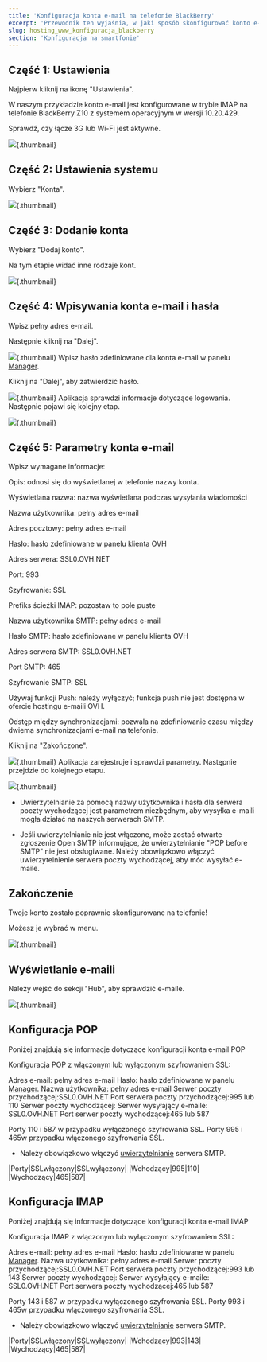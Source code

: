 ```yaml
---
title: 'Konfiguracja konta e-mail na telefonie BlackBerry'
excerpt: 'Przewodnik ten wyjaśnia, w jaki sposób skonfigurować konto e-mail w BlackBerry.'
slug: hosting_www_konfiguracja_blackberry
section: 'Konfiguracja na smartfonie'
---
```


## Część 1: Ustawienia
Najpierw kliknij na ikonę "Ustawienia".

W naszym przykładzie konto e-mail jest konfigurowane w trybie IMAP na telefonie BlackBerry Z10 z systemem operacyjnym w wersji 10.20.429.

Sprawdź, czy łącze 3G lub Wi-Fi jest aktywne.

![](images/img_1747.jpg){.thumbnail}


## Część 2: Ustawienia systemu
Wybierz "Konta".

![](images/img_1748.jpg){.thumbnail}


## Część 3: Dodanie konta
Wybierz "Dodaj konto".

Na tym etapie widać inne rodzaje kont.

![](images/img_1749.jpg){.thumbnail}


## Część 4: Wpisywania konta e-mail i hasła
Wpisz pełny adres e-mail.

Następnie kliknij na "Dalej".

![](images/img_1750.jpg){.thumbnail}
Wpisz hasło zdefiniowane dla konta e-mail w panelu [Manager](https://www.ovh.com/auth/?action=gotomanager&from=https://www.ovh.pl/&ovhSubsidiary=pl).

Kliknij na "Dalej", aby zatwierdzić hasło.

![](images/img_1751.jpg){.thumbnail}
Aplikacja sprawdzi informacje dotyczące logowania. Następnie pojawi się kolejny etap.

![](images/img_1752.jpg){.thumbnail}


## Część 5: Parametry konta e-mail
Wpisz wymagane informacje:

Opis: odnosi się do wyświetlanej w telefonie nazwy konta.

Wyświetlana nazwa: nazwa wyświetlana podczas wysyłania wiadomości

Nazwa użytkownika: pełny adres e-mail

Adres pocztowy: pełny adres e-mail

Hasło: hasło zdefiniowane w panelu klienta OVH

Adres serwera: SSL0.OVH.NET

Port: 993

Szyfrowanie: SSL

Prefiks ścieżki IMAP: pozostaw to pole puste

Nazwa użytkownika SMTP: pełny adres e-mail

Hasło SMTP: hasło zdefiniowane w panelu klienta OVH

Adres serwera SMTP: SSL0.OVH.NET

Port SMTP: 465

Szyfrowanie SMTP: SSL

Używaj funkcji Push: należy wyłączyć; funkcja push nie jest dostępna w ofercie hostingu e-maili OVH.

Odstęp między synchronizacjami: pozwala na zdefiniowanie czasu między dwiema synchronizacjami e-mail na telefonie.

Kliknij na "Zakończone".

![](images/img_1753.jpg){.thumbnail}
Aplikacja zarejestruje i sprawdzi parametry. Następnie przejdzie do kolejnego etapu.

![](images/img_1754.jpg){.thumbnail}

- Uwierzytelnianie za pomocą nazwy użytkownika i hasła dla serwera poczty wychodzącej jest parametrem niezbędnym, aby wysyłka e-maili mogła działać na naszych serwerach SMTP. 

- Jeśli uwierzytelnianie nie jest włączone, może zostać otwarte zgłoszenie Open SMTP informujące, że uwierzytelnianie "POP before SMTP" nie jest obsługiwane. Należy obowiązkowo włączyć uwierzytelnienie serwera poczty wychodzącej, aby móc wysyłać e-maile.




## Zakończenie
Twoje konto zostało poprawnie skonfigurowane na telefonie!

Możesz je wybrać w menu.

![](images/img_1755.jpg){.thumbnail}

## Wyświetlanie e-maili
Należy wejść do sekcji "Hub", aby sprawdzić e-maile.

![](images/img_1756.jpg){.thumbnail}


## Konfiguracja POP
Poniżej znajdują się informacje dotyczące konfiguracji konta e-mail POP

Konfiguracja POP z włączonym lub wyłączonym szyfrowaniem SSL:

Adres e-mail: pełny adres e-mail
Hasło: hasło zdefiniowane w panelu [ Manager](https://www.ovh.com/auth/?action=gotomanager&from=https://www.ovh.pl/&ovhSubsidiary=pl).
Nazwa użytkownika: pełny adres e-mail
Serwer poczty przychodzącej:SSL0.OVH.NET
Port serwera poczty przychodzącej:995 lub 110
Serwer poczty wychodzącej: Serwer wysyłający e-maile: SSL0.OVH.NET
Port serwer poczty wychodzącej:465 lub 587

Porty 110 i 587 w przypadku wyłączonego szyfrowania SSL.
Porty 995 i 465w przypadku włączonego szyfrowania SSL.


- Należy obowiązkowo włączyć [uwierzytelnianie](#configuration_du_compte_e-mail_mutualise_sous_blackberry_partie_5_parametres_du_compte_e-mail) serwera SMTP.


|Porty|SSLwłączony|SSLwyłączony|
|Wchodzący|995|110|
|Wychodzący|465|587|




## Konfiguracja IMAP
Poniżej znajdują się informacje dotyczące konfiguracji konta e-mail IMAP

Konfiguracja IMAP z włączonym lub wyłączonym szyfrowaniem SSL:

Adres e-mail: pełny adres e-mail
Hasło: hasło zdefiniowane w panelu [ Manager](https://www.ovh.com/auth/?action=gotomanager&from=https://www.ovh.pl/&ovhSubsidiary=pl).
Nazwa użytkownika: pełny adres e-mail
Serwer poczty przychodzącej:SSL0.OVH.NET
Port serwera poczty przychodzącej:993 lub 143
Serwer poczty wychodzącej: Serwer wysyłający e-maile: SSL0.OVH.NET
Port serwera poczty wychodzącej:465 lub 587

Porty 143 i 587 w przypadku wyłączonego szyfrowania SSL.
Porty 993 i 465w przypadku włączonego szyfrowania SSL.


- Należy obowiązkowo włączyć [uwierzytelnianie](#configuration_du_compte_e-mail_mutualise_sous_blackberry_partie_5_parametres_du_compte_e-mail) serwera SMTP.


|Porty|SSLwłączony|SSLwyłączony|
|Wchodzący|993|143|
|Wychodzący|465|587|



